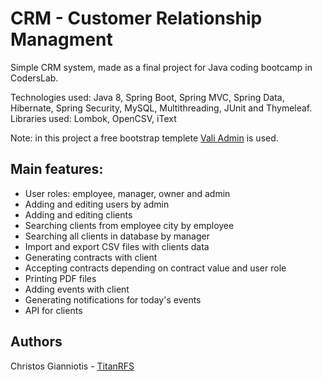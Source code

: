 # CRM - Customer Relationship Managment

Simple CRM system, made as a final project for Java coding bootcamp in CodersLab.

Technologies used: Java 8, Spring Boot, Spring MVC, Spring Data, Hibernate, Spring Security, MySQL, Multithreading, JUnit and Thymeleaf.
Libraries used: Lombok, OpenCSV,  iText

Note: in this project a free bootstrap templete [Vali Admin](https://github.com/pratikborsadiya/vali-admin) is used.

## Main features:
- User roles: employee, manager, owner and admin
- Adding and editing users by admin
- Adding and editing clients
- Searching clients from employee city by employee
- Searching all clients in database by manager
- Import and export CSV files with clients data
- Generating contracts with client
- Accepting contracts depending on contract value and user role
- Printing PDF files
- Adding events with client
- Generating notifications for today's events
- API for clients

## Authors

Christos Gianniotis - [TitanRFS](https://github.com/titanrfs)
